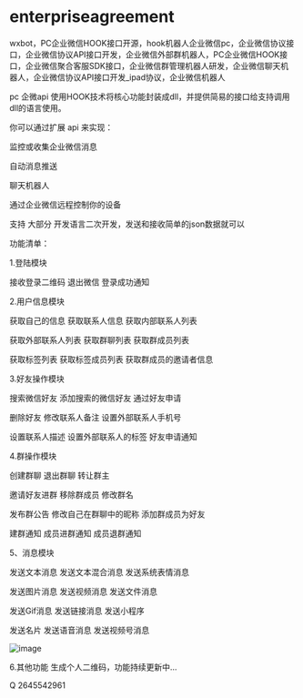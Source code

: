 # enterpriseagreement
wxbot，PC企业微信HOOK接口开源，hook机器人企业微信pc，企业微信协议接口，企业微信协议API接口开发，企业微信外部群机器人，PC企业微信HOOK接口，企业微信聚合客服SDK接口，企业微信群管理机器人研发，企业微信聊天机器人，企业微信协议API接口开发_ipad协议，企业微信机器人

pc 企微api 使用HOOK技术将核心功能封装成dll，并提供简易的接口给支持调用dll的语言使用。

你可以通过扩展 api 来实现：

监控或收集企业微信消息

自动消息推送

聊天机器人

通过企业微信远程控制你的设备

支持 大部分 开发语言二次开发，发送和接收简单的json数据就可以

功能清单：

1.登陆模块

接收登录二维码 退出微信 登录成功通知

2.用户信息模块

获取自己的信息 获取联系人信息 获取内部联系人列表

获取外部联系人列表 获取群聊列表 获取群成员列表

获取标签列表 获取标签成员列表 获取群成员的邀请者信息

3.好友操作模块

搜索微信好友 添加搜索的微信好友 通过好友申请

删除好友 修改联系人备注 设置外部联系人手机号

设置联系人描述 设置外部联系人的标签 好友申请通知

4.群操作模块

创建群聊 退出群聊 转让群主

邀请好友进群 移除群成员 修改群名

发布群公告 修改自己在群聊中的昵称 添加群成员为好友

建群通知 成员进群通知 成员退群通知

5、消息模块

发送文本消息 发送文本混合消息 发送系统表情消息

发送图片消息 发送视频消息 发送文件消息

发送Gif消息 发送链接消息 发送小程序

发送名片 发送语音消息 发送视频号消息

![image](https://user-images.githubusercontent.com/96330669/168556813-87fe9b60-f9a7-48ab-b98a-b466ad0aab5f.png)

6.其他功能 生成个人二维码，功能持续更新中…

Q 2645542961 


